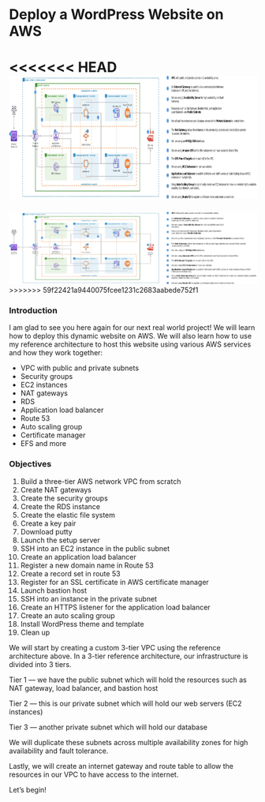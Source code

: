 <h1>Deploy a WordPress Website on AWS</h1>

<<<<<<< HEAD
<img src="1._WordPress_Project_Reference_Architecture.jpg" alt="WordPress_Project_Reference_Architecture" width="1400" height="250">
=======
<img src="1._WordPress_Project_Reference_Architecture.jpg" alt="WordPress_Project_Reference_Architecture">
>>>>>>> 59f22421a9440075fcee1231c2683aabede752f1

<h3>Introduction</h3>

<p>I am glad to see you here again for our next real world project! We will learn how to deploy this dynamic website on AWS. We will also learn how to use my reference architecture to host this website using various AWS services and how they work together:</p>

<ul>
<li>VPC with public and private subnets</li>
<li>Security groups</li>
<li>EC2 instances</li>
<li>NAT gateways</li>
<li>RDS</li>
<li>Application load balancer</li>
<li>Route 53</li>
<li>Auto scaling group</li>
<li>Certificate manager</li>
<li>EFS and more</li>
</ul>

<h3>Objectives</h3>
<ol>
<li>Build a three-tier AWS network VPC from scratch</li>
<li>Create NAT gateways</li>
<li>Create the security groups</li>
<li>Create the RDS instance</li>
<li>Create the elastic file system</li>
<li>Create a key pair</li>
<li>Download putty</li>
<li>Launch the setup server</li>
<li>SSH into an EC2 instance in the public subnet</li>
<li>Create an application load balancer</li>
<li>Register a new domain name in Route 53</li>
<li>Create a record set in route 53</li>
<li>Register for an SSL certificate in AWS certificate manager</li>
<li>Launch bastion host</li>
<li>SSH into an instance in the private subnet</li>
<li>Create an HTTPS listener for the application load balancer</li>
<li>Create an auto scaling group</li>
<li>Install WordPress theme and template</li>
<li>Clean up</li>
</ol>

<p>We will start by creating a custom 3-tier VPC using the reference architecture above. In a 3-tier reference architecture, our infrastructure is divided into 3 tiers.

Tier 1 — we have the public subnet which will hold the resources such as NAT gateway, load balancer, and bastion host

Tier 2 — this is our private subnet which will hold our web servers (EC2 instances)

Tier 3 — another private subnet which will hold our database

We will duplicate these subnets across multiple availability zones for high availability and fault tolerance.

Lastly, we will create an internet gateway and route table to allow the resources in our VPC to have access to the internet.

Let’s begin! </p>